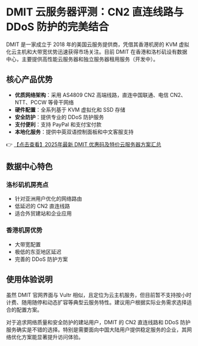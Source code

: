# DMIT 云服务器评测：CN2 直连线路与 DDoS 防护的完美结合

DMIT 是一家成立于 2018 年的美国云服务提供商，凭借其香港机房的 KVM 虚拟化云主机和大带宽优势迅速获得市场关注。目前 DMIT 在香港和洛杉矶设有数据中心，主要提供高性能云服务器和独立服务器租用服务（开发中）。

## 核心产品优势

- **优质网络架构**：采用 AS4809 CN2 高端线路，直连中国联通、电信 CN2、NTT、PCCW 等骨干网络
- **硬件配置**：全系列基于 KVM 虚拟化和 SSD 存储
- **安全防护**：提供专业的 DDoS 防护服务
- **支付便利**：支持 PayPal 和支付宝付款
- **本地化服务**：提供中英双语控制面板和中文客服支持

👉 [【点击查看】2025年最新 DMIT 优惠码及特价云服务器方案汇总](https://bit.ly/dmit_coupon)

## 数据中心特色

### 洛杉矶机房亮点
- 针对亚洲用户优化的网络路由
- 低延迟的 CN2 直连线路
- 适合外贸建站和企业应用

### 香港机房优势
- 大带宽配置
- 极低的东亚地区延迟
- 完善的 DDoS 防护方案

## 使用体验说明

虽然 DMIT 官网界面与 Vultr 相似，且定位为云主机服务，但目前暂不支持按小时计费、随用随停和动态扩容等典型云服务特性。建议用户根据实际业务需求选择适合的配置方案。

对于追求网络质量和安全防护的建站用户，DMIT 的 CN2 直连线路和 DDoS 防护服务确实是不错的选择。特别是需要面向中国大陆用户提供稳定服务的企业，其网络优化方案能显著提升访问体验。